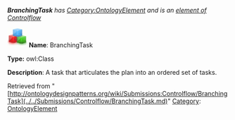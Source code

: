 ___BranchingTask__ has [Category:OntologyElement](../../Category/OntologyElement.md "Category:OntologyElement") and is an [element of](../../Property/ElementOf.md "Property:ElementOf") [Controlflow](../../Submissions/Controlflow.md "Submissions:Controlflow")_


  




[![Class](../../images/thumb/2/27/Class.gif/45px-Class.gif)](../../Image/Class.gif.md "Class")
__Name__: BranchingTask 


__Type:__ owl:Class 


__Description__: A task that articulates the plan into an ordered set of tasks. 





Retrieved from "[http://ontologydesignpatterns.org/wiki/Submissions:Controlflow/BranchingTask](../../Submissions/Controlflow/BranchingTask.md)"
 [Category](http://ontologydesignpatterns.org/wiki/Special:Categories "Special:Categories"): [OntologyElement](../../Category/OntologyElement.md "Category:OntologyElement")
